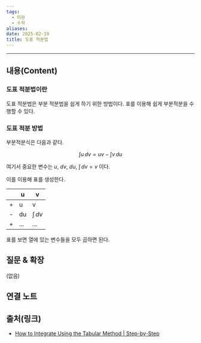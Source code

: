 ```yaml
---
tags:
  - 미완
  - 수학
aliases: 
date: 2025-02-19
title: 도표 적분법
---
```


---

## 내용(Content)

### 도표 적분법이란

도표 적분법은 부분 적분법을 쉽게 하기 위한 방법이다. 표를 이용해 쉽게 부분적분을 수행할 수 있다.


### 도표 적분 방법

부분적분식은 다음과 같다.

$$
\int u \, dv = uv - \int v \, du 
$$

여기서 중요한 변수는 $u$, $dv$, $du$, $\int \, dv = v$  이다.

이를 이용해 표를 생성한다.


|     | u   | v             |
| --- | --- | ------------- |
| +   | u   | v             |
| -   | du  | $\int  \, dv$ |
| +   | ... | ...           |

표를 보면 열에 있는 변수들을 모두 곱하면 된다.




## 질문 & 확장

(없음)

## 연결 노트

## 출처(링크)

- [How to Integrate Using the Tabular Method \| Step-by-Step](https://www.geeksforgeeks.org/tabular-method-integration/)
